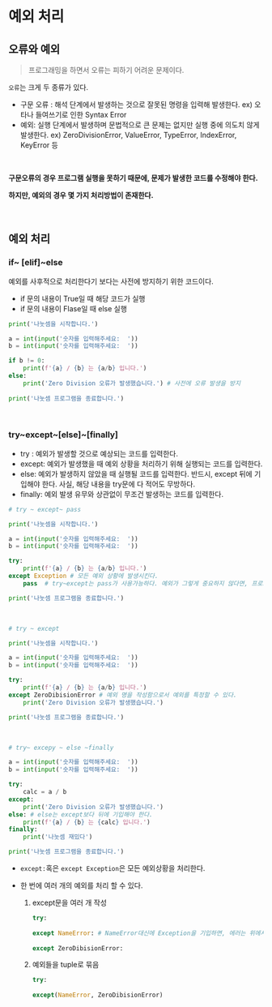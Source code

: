 # 예외 처리

## 오류와 예외

> 프로그래밍을 하면서 오류는 피하기 어려운 문제이다. 

`오류`는 크게  두 종류가 있다. 

- 구문 오류 : 해석 단계에서 발생하는 것으로 잘못된 명령을 입력해 발생한다. 
  ex) 오타나 들여쓰기로 인한 Syntax Error 
- 예외: 실행 단계에서 발생하며 문법적으로 큰 문제는 없지만 실행 중에 의도치 않게 발생한다. 
  ex) ZeroDivisionError, ValueError, TypeError, IndexError, KeyError 등

<br>

**구문오류의 경우 프로그램 실행을 못하기 때문에, 문제가 발생한 코드를 수정해야 한다.** 

**하지만, 예외의 경우 몇 가지 처리방법이 존재한다.** 

<br>

## 예외 처리

 ### if~ [elif]~else 

예외를 사후적으로 처리한다기 보다는 사전에 방지하기 위한 코드이다. 

- if 문의 내용이 True일 때 해당 코드가 실행 
- if 문의 내용이 Flase일 때 else 실행 

```python
print('나눗셈을 시작합니다.')

a = int(input('숫자를 입력해주세요:  '))
b = int(input('숫자를 입력해주세요:  '))

if b != 0:
    print(f'{a} / {b} 는 {a/b} 입니다.')
else:
    print('Zero Division 오류가 발생했습니다.') # 사전에 오류 발생을 방지
    
print('나눗셈 프로그램을 종료합니다.')
```

<br>

### try~except~[else]~[finally]

- try : 예외가 발생할 것으로 예상되는 코드를 입력한다. 
- except: 예외가 발생했을 때 예외 상황을 처리하기 위해 실행되는 코드를 입력한다.
- else: 예외가 발생하지 않았을 때 실행될 코드를 입력한다. 
  반드시, except 뒤에 기입해야 한다. 사실, 해당 내용을 try문에 다 적어도 무방하다.
- finally: 예외 발생 유무와 상관없이 무조건 발생하는 코드를 입력한다. 

```python
# try ~ except~ pass

print('나눗셈을 시작합니다.')

a = int(input('숫자를 입력해주세요:  '))
b = int(input('숫자를 입력해주세요:  '))

try:
    print(f'{a} / {b} 는 {a/b} 입니다.')
except Exception # 모든 예외 상황에 발생시킨다. 
    pass  # try~except는 pass가 사용가능하다. 예외가 그렇게 중요하지 않다면, 프로그램 종료를 막기 위함.

print('나눗셈 프로그램을 종료합니다.')
```
<br>

```python
# try ~ except 

print('나눗셈을 시작합니다.')

a = int(input('숫자를 입력해주세요:  '))
b = int(input('숫자를 입력해주세요:  '))

try:
    print(f'{a} / {b} 는 {a/b} 입니다.')
except ZeroDibisionError # 예외 명을 작성함으로서 예외를 특정할 수 있다. 
    print('Zero Division 오류가 발생했습니다.')

print('나눗셈 프로그램을 종료합니다.')
```

<br>

```python
# try~ excepy ~ else ~finally

a = int(input('숫자를 입력해주세요:  '))
b = int(input('숫자를 입력해주세요:  '))

try:
    calc = a / b
except:
    print('Zero Division 오류가 발생했습니다.')
else: # else는 except보다 뒤에 기입해야 한다. 
    print(f'{a} / {b} 는 {calc} 입니다.')    
finally:
    print('나눗셈 재밌다')

print('나눗셈 프로그램을 종료합니다.')

```

-  `except:`혹은 `except Exception`은 모든 예외상황을 처리한다. 

- 한 번에 여러 개의 예외를 처리 할 수 있다. 

  1. except문을 여러 개 작성

     ```python
     try:
         
     except NameError: # NameError대신에 Exception을 기입하면, 에러는 위에서부터 처리되어 except ZeroDibisionErrort는 실행되지 않는다.
       
     except ZeroDibisionError:
     ```

  2. 예외들을 tuple로 묶음   

     ```python
     try:
         
     except(NameError, ZeroDibisionError)
     ```

<br>
